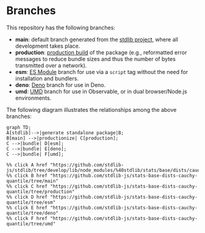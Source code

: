 <!--

@license Apache-2.0

Copyright (c) 2022 The Stdlib Authors.

Licensed under the Apache License, Version 2.0 (the "License");
you may not use this file except in compliance with the License.
You may obtain a copy of the License at

    http://www.apache.org/licenses/LICENSE-2.0

Unless required by applicable law or agreed to in writing, software
distributed under the License is distributed on an "AS IS" BASIS,
WITHOUT WARRANTIES OR CONDITIONS OF ANY KIND, either express or implied.
See the License for the specific language governing permissions and
limitations under the License.

-->

# Branches

This repository has the following branches:

-   **main**: default branch generated from the [stdlib project][stdlib-url], where all development takes place.
-   **production**: [production build][production-url] of the package (e.g., reformatted error messages to reduce bundle sizes and thus the number of bytes transmitted over a network).
-   **esm**: [ES Module][esm-url] branch for use via a `script` tag without the need for installation and bundlers.
-   **deno**: [Deno][deno-url] branch for use in Deno.
-   **umd**: [UMD][umd-url] branch for use in Observable, or in dual browser/Node.js environments.

The following diagram illustrates the relationships among the above branches:

```mermaid
graph TD;
A[stdlib]-->|generate standalone package|B;
B[main] -->|productionize| C[production];
C -->|bundle| D[esm];
C -->|bundle| E[deno];
C -->|bundle| F[umd];

%% click A href "https://github.com/stdlib-js/stdlib/tree/develop/lib/node_modules/%40stdlib/stats/base/dists/cauchy/quantile"
%% click B href "https://github.com/stdlib-js/stats-base-dists-cauchy-quantile/tree/main"
%% click C href "https://github.com/stdlib-js/stats-base-dists-cauchy-quantile/tree/production"
%% click D href "https://github.com/stdlib-js/stats-base-dists-cauchy-quantile/tree/esm"
%% click E href "https://github.com/stdlib-js/stats-base-dists-cauchy-quantile/tree/deno"
%% click F href "https://github.com/stdlib-js/stats-base-dists-cauchy-quantile/tree/umd"
```

[stdlib-url]: https://github.com/stdlib-js/stdlib/tree/develop/lib/node_modules/%40stdlib/stats/base/dists/cauchy/quantile
[production-url]: https://github.com/stdlib-js/stats-base-dists-cauchy-quantile/tree/production
[deno-url]: https://github.com/stdlib-js/stats-base-dists-cauchy-quantile/tree/deno
[umd-url]: https://github.com/stdlib-js/stats-base-dists-cauchy-quantile/tree/umd
[esm-url]: https://github.com/stdlib-js/stats-base-dists-cauchy-quantile/tree/esm